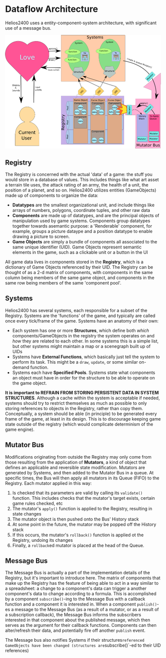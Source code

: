 # Dataflow Architecture

Helios2400 uses a entity-component-system architecture, with significant use of a message bus.

![Architecture](https://github.com/Sewerbird/Helios2400/blob/master/docs/game_architecture.png)

## Registry

The Registry is concerned with the actual 'data' of a game: the stuff you would store in a database of values. This includes things like what art asset a terrain tile uses, the attack rating of an army, the health of a unit, the position of a planet, and so on. Helios2400 utilizes entities (GameObjects) made up of components to organize the data:

- **Datatypes** are the smallest organizational unit, and include things like arrays of numbers, polygons, coordinate tuples, and other raw data
- **Components** are made up of datatypes, and are the principal objects of manipulation used by game systems. Components group datatypes together towards asemantic purpose: a 'Renderable' component, for example, groups a picture dataype and a position datatype to enable drawing a picture to screen.
- **Game Objects** are simply a bundle of components all associated to the same unique identifier (UID). Game Objects represent semantic elements in the game, such as a clickable unit or a button in the UI

All game data lives in components stored in the **Registry**, which is a dictionary of Game Objects referenced by their UID. The Registry can be thought of as a 2-d matrix of components, with components in the same column being members of the same game object, and components in the same row being members of the same 'component pool'.

## Systems

Helios2400 has several systems, each responsible for a subset of the Registry. Systems are the 'functions' of the game, and typically are called once every tick/frame of the game. Systems have an anatomy of their own:

- Each system has one or more **Structures**, which define both *which* components/GameObjects in the registry the system operates on and *how* they are related to each other. In some systems this is a simple list, but other systems might maintain a map or a scenegraph built up of UIDs
- Systems have **External Functions**, which basically just tell the system to perform its task. This might be a `draw`, `update`, or some similar on-demand function.
- Systems each have **Specified Pools**. Systems state what components an object must have in order for the structure to be able to operate on the game object.

**It is important to REFRAIN FROM STORING PERSISTENT DATA IN SYSTEM STRUCTURES**. Although a cache within the system is acceptable if needed, systems should try to restrict themselves as much as possible to only storing references to objects in the Registry, rather than copy them. Conceptually, a system should be able (in principle) to be generated every frame of the game, at least in its design. This is to discourage keeping game state outside of the registry (which would complicate determinism of the game engine).

## Mutator Bus

Modifications originating from outside the Registry may only come from those resulting from the application of **Mutators**, a kind of object that defines an applicable and reversible state modification. Mutators are generated by Systems, and then added to the Mutator Bus in a queue. At specific times, the Bus will then apply all mutators in its Queue (FIFO) to the Registry. Each mutator applied in this way:

1. Is checked that its parameters are valid by calling its `validate()` function. This includes checks that the mutator's target exists, certain game rules checked, etc
2. The mutator's `apply()` function is applied to the Registry, resulting in state changes
3. The mutator object is then pushed onto the Bus' History stack
4. At some point in the future, the mutator may be popped off the History stack
5. If this occurs, the mutator's `rollback()` function is applied ot the Registry, undoing its changes
6. Finally, a `rollback`ed mutator is placed at the head of the Queue.

## Message Bus

The Message Bus is actually a part of the implementation details of the Registry, but it's important to introduce here. The matrix of components that make up the Registry has the feature of being able to act in a way similar to a spreadsheet: a change to a component's data can trigger a another component's data to change according to a formula. This is accomplished by a component `subscribe()`-ing to the Message Bus with a callback function and a component it is interested in. When a component `publish()`-es a message to the Message Bus (as a result of a mutator, or as a result of a subscription callback), the Message Bus informs the subscribers interested in that component about the published message, which then serves as the argument for their callback functions. Components can then alter/refresh their data, and potentially fire off another `publish` event.

The Message bus also notifies Systems if their structures` referenced GameObjects have been changed (structures are `subscribe()`-ed to their UID references)